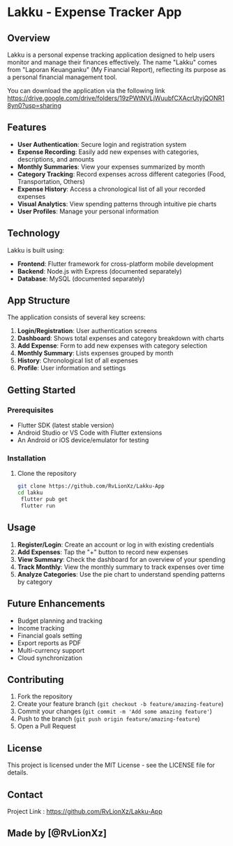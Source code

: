 # Lakku - Expense Tracker App

## Overview

Lakku is a personal expense tracking application designed to help users monitor and manage their finances effectively. The name "Lakku" comes from "Laporan Keuanganku" (My Financial Report), reflecting its purpose as a personal financial management tool.

You can download the application via the following link https://drive.google.com/drive/folders/19zPWtNVLjWuubfCXAcrUtyjQONR18yn0?usp=sharing

## Features

- **User Authentication**: Secure login and registration system
- **Expense Recording**: Easily add new expenses with categories, descriptions, and amounts
- **Monthly Summaries**: View your expenses summarized by month
- **Category Tracking**: Record expenses across different categories (Food, Transportation, Others)
- **Expense History**: Access a chronological list of all your recorded expenses
- **Visual Analytics**: View spending patterns through intuitive pie charts
- **User Profiles**: Manage your personal information

## Technology

Lakku is built using:
- **Frontend**: Flutter framework for cross-platform mobile development
- **Backend**: Node.js with Express (documented separately)
- **Database**: MySQL (documented separately)

## App Structure

The application consists of several key screens:

1. **Login/Registration**: User authentication screens
2. **Dashboard**: Shows total expenses and category breakdown with charts
3. **Add Expense**: Form to add new expenses with category selection
4. **Monthly Summary**: Lists expenses grouped by month
5. **History**: Chronological list of all expenses
6. **Profile**: User information and settings

## Getting Started

### Prerequisites
- Flutter SDK (latest stable version)
- Android Studio or VS Code with Flutter extensions
- An Android or iOS device/emulator for testing

### Installation
1. Clone the repository
   ```bash
   git clone https://github.com/RvLionXz/Lakku-App
   cd lakku
    flutter pub get
    flutter run
## Usage

1. **Register/Login**: Create an account or log in with existing credentials
2. **Add Expenses**: Tap the "+" button to record new expenses
3. **View Summary**: Check the dashboard for an overview of your spending
4. **Track Monthly**: View the monthly summary to track expenses over time
5. **Analyze Categories**: Use the pie chart to understand spending patterns by category


## Future Enhancements

- Budget planning and tracking
- Income tracking
- Financial goals setting
- Export reports as PDF
- Multi-currency support
- Cloud synchronization


## Contributing

1. Fork the repository
2. Create your feature branch (`git checkout -b feature/amazing-feature`)
3. Commit your changes (`git commit -m 'Add some amazing feature'`)
4. Push to the branch (`git push origin feature/amazing-feature`)
5. Open a Pull Request


## License

This project is licensed under the MIT License - see the LICENSE file for details.

## Contact
Project Link : https://github.com/RvLionXz/Lakku-App

## Made by [@RvLionXz]